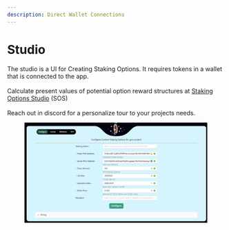 ```yaml
---
description: Direct Wallet Connections
---
```


# Studio

The studio is a UI for Creating Staking Options. It requires tokens in a wallet that is connected to the app.\
\
Calculate present values of potential option reward structures at [Staking Options Studio](https://app.dual.finance/studio) (SOS)\
\
Reach out in discord for a personalize tour to your projects needs.

<figure><img src="../.gitbook/assets/image (6).png" alt=""><figcaption></figcaption></figure>
